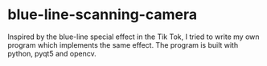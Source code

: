 # blue-line-scanning-camera
Inspired by the blue-line special effect in the Tik Tok,  I tried to write my own program which implements the same effect. The program is built with python, pyqt5 and opencv. 
